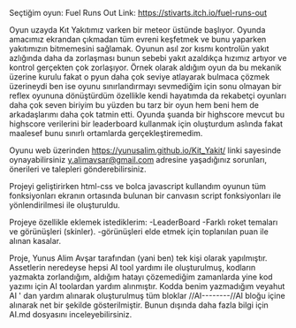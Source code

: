 Seçtiğim oyun: Fuel Runs Out 
Link: https://stivarts.itch.io/fuel-runs-out


  Oyun uzayda Kıt Yakıtımız varken bir meteor üstünde başlıyor. Oyunda amacımız ekrandan çıkmadan tüm evreni keşfetmek ve bunu yaparken yakıtımızın bitmemesini sağlamak. Oyunun asıl zor kısmı kontrolün yakıt azlığında daha da zorlaşması bunun sebebi yakıt azaldıkça hızımız artıyor ve kontrol gerçekten çok zorlaşıyor. Örnek olarak aldığım oyun da bu mekanik üzerine kurulu fakat o pyun daha çok seviye atlayarak bulmaca çözmek üzerineydi ben ise oyunu sınırlandırmayı sevmediğim için sonu olmayan bir reflex oyununa dönüştürdüm özellikle kendi hayatımda da rekabetçi oyunları daha çok seven biriyim bu yüzden bu tarz bir oyun hem beni hem de arkadaşlarımı daha çok tatmin etti. Oyunda şuanda bir highscore mevcut bu highscore verilerini bir leaderboard kullanmak için oluşturdum aslında fakat maalesef bunu sınırlı ortamlarda gerçekleştiremedim.

Oyunu web üzerinden https://yunusalim.github.io/Kit_Yakit/ linki sayesinde oynayabilirsiniz y.alimavsar@gmail.com adresine yaşadığınız sorunları, önerileri ve talepleri gönderebilirsiniz.

Projeyi geliştirirken html-css ve bolca javascript kullandım oyunun tüm fonksiyonları ekranın ortasında bulunan bir canvasın script fonksiyonları ile yönlendirilmesi ile oluşturuldu.

Projeye özellikle eklemek istediklerim:
-LeaderBoard
-Farklı roket temaları ve görünüşleri (skinler).
-görünüşleri elde etmek için toplanılan puan ile alınan kasalar.

Proje, Yunus Alim Avşar tarafından (yani ben) tek kişi olarak yapılmıştır. Assetlerin neredeyse hepsi AI tool yardımı ile oluşturulmuş, kodların yazmakta zorlandığım, aldığım hatayı çözemediğim zamanlarda yine kod yazımı için AI toolardan yardım alınmıştır. Kodda benim yazmadığım veyahut AI ' dan yardım alınarak oluşturulmuş tüm bloklar //AI--------//AI  bloğu içine alınarak net bir şekilde gösterilmiştir. Bunun dışında daha fazla bilgi için AI.md dosyasını inceleyebilirsiniz.

